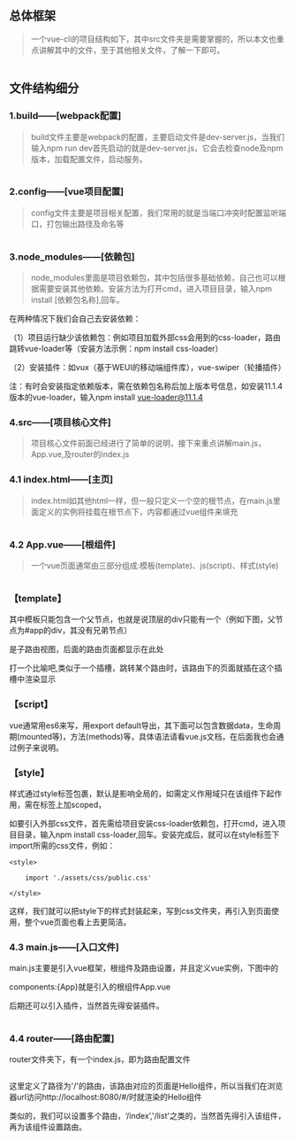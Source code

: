 
## 总体框架
> 一个vue-cli的项目结构如下，其中src文件夹是需要掌握的，所以本文也重点讲解其中的文件，至于其他相关文件，了解一下即可。

<img src="https://upload-images.jianshu.io/upload_images/5700710-cebf33ac17019737.png?imageMogr2/auto-orient/strip%7CimageView2/2/w/650" alt="">

## 文件结构细分

### 1.build——[webpack配置]
>build文件主要是webpack的配置，主要启动文件是dev-server.js，当我们输入npm run dev首先启动的就是dev-server.js，它会去检查node及npm版本，加载配置文件，启动服务。

<img src="https://upload-images.jianshu.io/upload_images/5700710-a10682f111510b07.png?imageMogr2/auto-orient/" alt="">

### 2.config——[vue项目配置]
>config文件主要是项目相关配置，我们常用的就是当端口冲突时配置监听端口，打包输出路径及命名等

<img src="https://upload-images.jianshu.io/upload_images/5700710-81ac9bc6b912d0fc.png?imageMogr2/auto-orient/strip%7CimageView2/2/w/490" alt="">

### 3.node_modules——[依赖包]
>node_modules里面是项目依赖包，其中包括很多基础依赖，自己也可以根据需要安装其他依赖。安装方法为打开cmd，进入项目目录，输入npm install [依赖包名称],回车。

在两种情况下我们会自己去安装依赖：

（1）项目运行缺少该依赖包：例如项目加载外部css会用到的css-loader，路由跳转vue-loader等（安装方法示例：npm install css-loader）

（2）安装插件：如vux（基于WEUI的移动端组件库），vue-swiper（轮播插件）

注：有时会安装指定依赖版本，需在依赖包名称后加上版本号信息，如安装11.1.4版本的vue-loader，输入npm install vue-loader@11.1.4

### 4.src——[项目核心文件]

>项目核心文件前面已经进行了简单的说明，接下来重点讲解main.js，App.vue,及router的index.js

### 4.1 index.html——[主页]
>index.html如其他html一样，但一般只定义一个空的根节点，在main.js里面定义的实例将挂载在根节点下，内容都通过vue组件来填充

<img src="https://upload-images.jianshu.io/upload_images/5700710-61ec47ad54f1a3cf.png?imageMogr2/auto-orient/strip%7CimageView2/2/w/415" alt="">

### 4.2 App.vue——[根组件]
>一个vue页面通常由三部分组成:模板(template)、js(script)、样式(style)

<img src="https://upload-images.jianshu.io/upload_images/5700710-6b6087ca3510a257.png?imageMogr2/auto-orient/strip%7CimageView2/2/w/546" alt="">

### 【template】

其中模板只能包含一个父节点，也就是说顶层的div只能有一个（例如下图，父节点为#app的div，其没有兄弟节点）

<router-view></router-view>是子路由视图，后面的路由页面都显示在此处

打一个比喻吧,<router-view>类似于一个插槽，跳转某个路由时，该路由下的页面就插在这个插槽中渲染显示

### 【script】

vue通常用es6来写，用export default导出，其下面可以包含数据data，生命周期(mounted等)，方法(methods)等，具体语法请看vue.js文档，在后面我也会通过例子来说明。

### 【style】

样式通过style标签<style></style>包裹，默认是影响全局的，如需定义作用域只在该组件下起作用，需在标签上加scoped，<style scoped></style>

如要引入外部css文件，首先需给项目安装css-loader依赖包，打开cmd，进入项目目录，输入npm install css-loader,回车。安装完成后，就可以在style标签下import所需的css文件，例如：

```
<style>

    import './assets/css/public.css'

</style>

```
这样，我们就可以把style下的样式封装起来，写到css文件夹，再引入到页面使用，整个vue页面也看上去更简洁。

### 4.3 main.js——[入口文件]

main.js主要是引入vue框架，根组件及路由设置，并且定义vue实例，下图中的

components:{App}就是引入的根组件App.vue

后期还可以引入插件，当然首先得安装插件。

<img src="https://upload-images.jianshu.io/upload_images/5700710-23739cb3bafde7a8.png?imageMogr2/auto-orient/strip%7CimageView2/2/w/394" alt="">

### 4.4 router——[路由配置]

router文件夹下，有一个index.js，即为路由配置文件

<img src="https://upload-images.jianshu.io/upload_images/5700710-547eb7db1fbff32f.png?imageMogr2/auto-orient/strip%7CimageView2/2/w/439" alt="">

这里定义了路径为'/'的路由，该路由对应的页面是Hello组件，所以当我们在浏览器url访问http://localhost:8080/#/时就渲染的Hello组件

类似的，我们可以设置多个路由，‘/index’,'/list'之类的，当然首先得引入该组件，再为该组件设置路由。